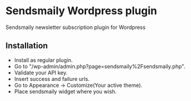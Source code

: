 Sendsmaily Wordpress plugin
===========================

Sendsmaily newsletter subscription plugin for Wordpress

Installation
------------
* Install as regular plugin.
* Go to "/wp-admin/admin.php?page=sendsmaily%2Fsendsmaily.php".
* Validate your API key.
* Insert success and failure urls.
* Go to Appearance -> Customize(Your active theme).
* Place sendsmaily widget where you wish.
